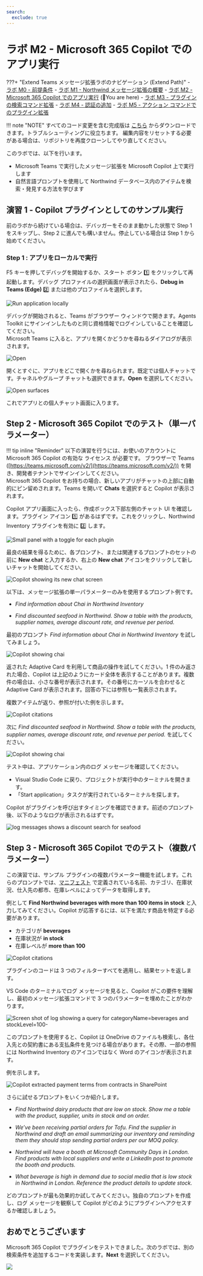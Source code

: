```yaml
---
search:
  exclude: true
---
```

# ラボ M2 - Microsoft 365 Copilot でのアプリ実行

???+ "Extend Teams メッセージ拡張ラボのナビゲーション (Extend Path)"
    - [ラボ M0 - 前提条件](/copilot-camp/pages/extend-message-ext/00-prerequisites) 
    - [ラボ M1 - Northwind メッセージ拡張の概要](/copilot-camp/pages/extend-message-ext/01-nw-teams-app) 
    - [ラボ M2 - Microsoft 365 Copilot でのアプリ実行](/copilot-camp/pages/extend-message-ext/02-nw-plugin) (📍You are here)
    - [ラボ M3 - プラグインの検索コマンド拡張](/copilot-camp/pages/extend-message-ext/03-enhance-nw-plugin)
    - [ラボ M4 - 認証の追加](/copilot-camp/pages/extend-message-ext/04-add-authentication) 
    - [ラボ M5 - アクション コマンドでのプラグイン拡張](/copilot-camp/pages/extend-message-ext/05-add-action) 

!!! note "NOTE"
    すべてのコード変更を含む完成版は [こちら](https://github.com/microsoft/copilot-camp/tree/main/src/extend-message-ext/Lab01-Run-NW-Teams/Northwind/) からダウンロードできます。トラブルシューティングに役立ちます。
    編集内容をリセットする必要がある場合は、リポジトリを再度クローンしてやり直してください。

このラボでは、以下を行います。

- Microsoft Teams で実行したメッセージ拡張を Microsoft Copilot 上で実行します  
- 自然言語プロンプトを使用して Northwind データベース内のアイテムを検索・発見する方法を学びます  


## 演習 1 - Copilot プラグインとしてのサンプル実行

前のラボから続けている場合は、デバッガーをそのまま動かした状態で Step 1 をスキップし、Step 2 に進んでも構いません。停止している場合は Step 1 から始めてください。 

### Step 1 : アプリをローカルで実行

F5 キーを押してデバッグを開始するか、スタート ボタン 1️⃣ をクリックして再起動します。デバッグ プロファイルの選択画面が表示されたら、**Debug in Teams (Edge)** 2️⃣ または他のプロファイルを選択します。

![Run application locally](../../assets/images/extend-message-ext-01/02-02-Run-Project-01.png)

デバッグが開始されると、Teams がブラウザー ウィンドウで開きます。Agents Toolkit にサインインしたものと同じ資格情報でログインしていることを確認してください。  
Microsoft Teams に入ると、アプリを開くかどうかを尋ねるダイアログが表示されます。 

![Open](../../assets/images/extend-message-ext-01/nw-open.png)

開くとすぐに、アプリをどこで開くかを尋ねられます。既定では個人チャットです。チャネルやグループ チャットも選択できます。**Open** を選択してください。

![Open surfaces](../../assets/images/extend-message-ext-01/nw-open-2.png)

これでアプリとの個人チャット画面に入ります。

## Step 2 - Microsoft 365 Copilot でのテスト（単一パラメーター）
!!! tip inline "Reminder"
    以下の演習を行うには、お使いのアカウントに Microsoft 365 Copilot の有効な ライセンス が必要です。
ブラウザーで Teams ([https://teams.microsoft.com/v2/](https://teams.microsoft.com/v2/)) を開き、開発者テナントでサインインしてください。  
Microsoft 365 Copilot をお持ちの場合、新しいアプリがチャットの上部に自動的にピン留めされます。Teams を開いて **Chats** を選択すると Copilot が表示されます。



Copilot アプリ画面に入ったら、作成ボックス下部左側のチャット UI を確認します。プラグイン アイコン 1️⃣ があるはずです。これをクリックし、Northwind Inventory プラグインを有効に 2️⃣ します。

![Small panel with a toggle for each plugin](../../assets/images/extend-message-ext-02/03-02-Plugin-Panel.png)

最良の結果を得るために、各プロンプト、または関連するプロンプトのセットの前に **New chat** と入力するか、右上の **New chat** アイコンをクリックして新しいチャットを開始してください。

![Copilot showing its new chat screen](../../assets/images/extend-message-ext-02/03-01-New-Chat.png)

以下は、メッセージ拡張の単一パラメーターのみを使用するプロンプト例です。

* *Find information about Chai in Northwind Inventory*

* *Find discounted seafood in Northwind. Show a table with the products, supplier names, average discount rate, and revenue per period.*

最初のプロンプト *Find information about Chai in Northwind Inventory* を試してみましょう。

![Copilot showing chai](../../assets/images/extend-message-ext-02/copilot-response.png)

返された Adaptive Card を利用して商品の操作を試してください。1 件のみ返された場合、Copilot は上記のようにカード全体を表示することがあります。複数件の場合は、小さな番号が表示されます。その番号にカーソルを合わせると Adaptive Card が表示されます。回答の下には参照も一覧表示されます。

複数アイテムが返り、参照が付いた例を示します。

![Copilot citations](../../assets/images/extend-message-ext-02/citations.png)

次に *Find discounted seafood in Northwind. Show a table with the products, supplier names, average discount rate, and revenue per period.* を試してください。

![Copilot showing chai](../../assets/images/extend-message-ext-02/table.png)

テスト中は、アプリケーション内のログ メッセージを確認してください。
- Visual Studio Code に戻り、プロジェクトが実行中のターミナルを開きます。
- 「Start application」タスクが実行されているターミナルを探します。

Copilot がプラグインを呼び出すタイミングを確認できます。前述のプロンプト後、以下のようなログが表示されるはずです。

![log messages shows a discount search for seafood](../../assets/images/extend-message-ext-02/vscode-log.png)



## Step 3 - Microsoft 365 Copilot でのテスト（複数パラメーター）

この演習では、サンプル プラグインの複数パラメーター機能を試します。これらのプロンプトでは、[マニフェスト](https://github.com/microsoft/copilot-camp/tree/main/src/extend-message-ext/Lab01-Run-NW-Teams/Northwind/appPackage/manifest.json) で定義されている名前、カテゴリ、在庫状況、仕入先の都市、在庫レベルによってデータを取得します。

例として **Find Northwind beverages with more than 100 items in stock** と入力してみてください。Copilot が応答するには、以下を満たす商品を特定する必要があります。

* カテゴリが **beverages**  
* 在庫状況が **in stock**  
* 在庫レベルが **more than 100**  

![Copilot citations](../../assets/images/extend-message-ext-02/citations.png)

プラグインのコードは 3 つのフィルターすべてを適用し、結果セットを返します。

VS Code のターミナルでログ メッセージを見ると、Copilot がこの要件を理解し、最初のメッセージ拡張コマンドで 3 つのパラメーターを埋めたことがわかります。

![Screen shot of log showing a query for categoryName=beverages and stockLevel=100- ](../../assets/images/extend-message-ext-02/multi-query.png)


このプロンプトを使用すると、Copilot は OneDrive のファイルも検索し、各仕入先との契約書にある支払条件を見つける場合があります。その際、一部の参照には Northwind Inventory のアイコンではなく Word のアイコンが表示されます。

例を示します。

![Copilot extracted payment terms from contracts in SharePoint](../../assets/images/extend-message-ext-02/03-06c-PaymentTerms.png)

さらに試せるプロンプトをいくつか紹介します。

- *Find Northwind dairy products that are low on stock. Show me a table with the product, supplier, units in stock and on order.*

- *We’ve been receiving partial orders for Tofu. Find the supplier in Northwind and draft an email summarizing our inventory and reminding them they should stop sending partial orders per our MOQ policy.*

- *Northwind will have a booth at Microsoft Community Days in London. Find products with local suppliers and write a LinkedIn post to promote the booth and products.*

- *What beverage is high in demand due to social media that is low stock in Northwind in London. Reference the product details to update stock.*

どのプロンプトが最も効果的か試してみてください。独自のプロンプトを作成し、ログ メッセージを観察して Copilot がどのようにプラグインへアクセスするか確認しましょう。

<cc-next />

## おめでとうございます

Microsoft 365 Copilot でプラグインをテストできました。次のラボでは、別の検索条件を追加するコードを実装します。**Next** を選択してください。

<img src="https://m365-visitor-stats.azurewebsites.net/copilot-camp/extend-message-ext/02-nw-plugin" />